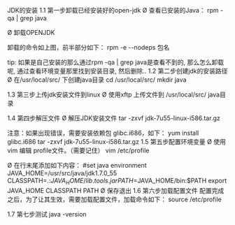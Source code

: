  JDK的安装
1.1     第一步卸载已经安装好的open-jdk
Ø  查看已安装的Java：
    rpm -qa | grep java

 
Ø  卸载OPENJDK

卸载的命令如上图，前半部分如下：
rpm -e --nodeps 包名
 
tip: 如果是自己安装的那么通过rpm -qa | grep java是查看不到的, 那么怎么卸载呢, 通过查看环境变量那里找到安装目录, 然后删除..
1.2     第二步创建jdk的安装路径
Ø  在/usr/local/src/ 下创建java目录
cd /usr/local/src/
mkdir java
 
1.3     第三步上传jdk安装文件到linux
Ø  使用xftp 上传文件到 /usr/local/src/ java目录
 

 

 
 
1.4     第四步解压文件
Ø  解压JDK安装文件
tar -zxvf jdk-7u55-linux-i586.tar.gz
 
注意：如果出现错误，需要安装依赖包 glibc.i686，如下：
yum install glibc.i686
tar -zxvf jdk-7u55-linux-i586.tar.gz
1.5     第五步配置环境变量
Ø  使用vim 编辑 profile文件。（需要记住）
    vim /etc/profile
 
Ø  在行末尾添加如下内容：
#set java environment
JAVA_HOME=/usr/src/java/jdk1.7.0_55
CLASSPATH=.:$JAVA_HOME/lib.tools.jar
PATH=$JAVA_HOME/bin:$PATH
export JAVA_HOME CLASSPATH PATH
Ø  保存退出
1.6     第六步加载配置文件
         配置完成之后，为了让其生效，需要加载配置文件，加载命令如下：
source /etc/profile
 
 
1.7     第七步测试
java -version